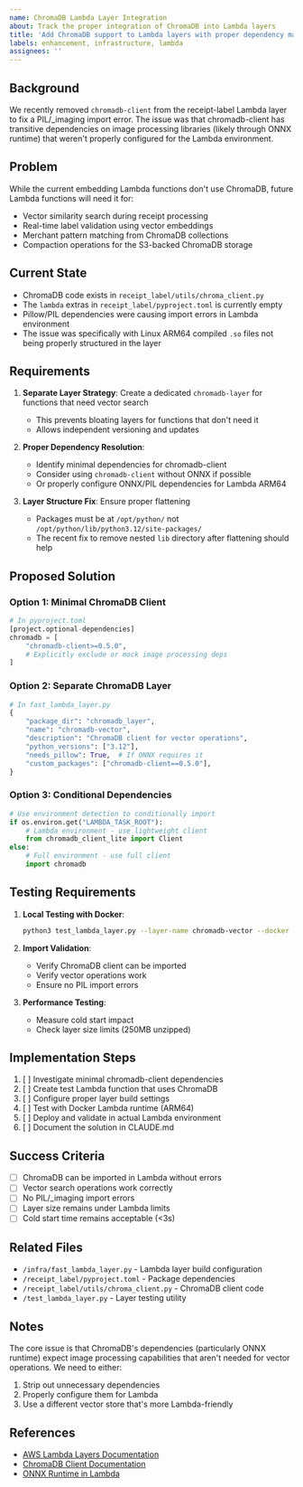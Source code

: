 ```yaml
---
name: ChromaDB Lambda Layer Integration
about: Track the proper integration of ChromaDB into Lambda layers
title: 'Add ChromaDB support to Lambda layers with proper dependency management'
labels: enhancement, infrastructure, lambda
assignees: ''
---
```


## Background

We recently removed `chromadb-client` from the receipt-label Lambda layer to fix a PIL/_imaging import error. The issue was that chromadb-client has transitive dependencies on image processing libraries (likely through ONNX runtime) that weren't properly configured for the Lambda environment.

## Problem

While the current embedding Lambda functions don't use ChromaDB, future Lambda functions will need it for:
- Vector similarity search during receipt processing
- Real-time label validation using vector embeddings
- Merchant pattern matching from ChromaDB collections
- Compaction operations for the S3-backed ChromaDB storage

## Current State

- ChromaDB code exists in `receipt_label/utils/chroma_client.py`
- The `lambda` extras in `receipt_label/pyproject.toml` is currently empty
- Pillow/PIL dependencies were causing import errors in Lambda environment
- The issue was specifically with Linux ARM64 compiled `.so` files not being properly structured in the layer

## Requirements

1. **Separate Layer Strategy**: Create a dedicated `chromadb-layer` for functions that need vector search
   - This prevents bloating layers for functions that don't need it
   - Allows independent versioning and updates

2. **Proper Dependency Resolution**: 
   - Identify minimal dependencies for chromadb-client
   - Consider using `chromadb-client` without ONNX if possible
   - Or properly configure ONNX/PIL dependencies for Lambda ARM64

3. **Layer Structure Fix**: Ensure proper flattening
   - Packages must be at `/opt/python/` not `/opt/python/lib/python3.12/site-packages/`
   - The recent fix to remove nested `lib` directory after flattening should help

## Proposed Solution

### Option 1: Minimal ChromaDB Client
```python
# In pyproject.toml
[project.optional-dependencies]
chromadb = [
    "chromadb-client>=0.5.0",
    # Explicitly exclude or mock image processing deps
]
```

### Option 2: Separate ChromaDB Layer
```python
# In fast_lambda_layer.py
{
    "package_dir": "chromadb_layer",
    "name": "chromadb-vector",  
    "description": "ChromaDB client for vector operations",
    "python_versions": ["3.12"],
    "needs_pillow": True,  # If ONNX requires it
    "custom_packages": ["chromadb-client==0.5.0"],
}
```

### Option 3: Conditional Dependencies
```python
# Use environment detection to conditionally import
if os.environ.get("LAMBDA_TASK_ROOT"):
    # Lambda environment - use lightweight client
    from chromadb_client_lite import Client
else:
    # Full environment - use full client
    import chromadb
```

## Testing Requirements

1. **Local Testing with Docker**:
   ```bash
   python3 test_lambda_layer.py --layer-name chromadb-vector --docker
   ```

2. **Import Validation**:
   - Verify ChromaDB client can be imported
   - Verify vector operations work
   - Ensure no PIL import errors

3. **Performance Testing**:
   - Measure cold start impact
   - Check layer size limits (250MB unzipped)

## Implementation Steps

1. [ ] Investigate minimal chromadb-client dependencies
2. [ ] Create test Lambda function that uses ChromaDB
3. [ ] Configure proper layer build settings
4. [ ] Test with Docker Lambda runtime (ARM64)
5. [ ] Deploy and validate in actual Lambda environment
6. [ ] Document the solution in CLAUDE.md

## Success Criteria

- [ ] ChromaDB can be imported in Lambda without errors
- [ ] Vector search operations work correctly
- [ ] No PIL/_imaging import errors
- [ ] Layer size remains under Lambda limits
- [ ] Cold start time remains acceptable (<3s)

## Related Files

- `/infra/fast_lambda_layer.py` - Lambda layer build configuration
- `/receipt_label/pyproject.toml` - Package dependencies
- `/receipt_label/utils/chroma_client.py` - ChromaDB client code
- `/test_lambda_layer.py` - Layer testing utility

## Notes

The core issue is that ChromaDB's dependencies (particularly ONNX runtime) expect image processing capabilities that aren't needed for vector operations. We need to either:
1. Strip out unnecessary dependencies
2. Properly configure them for Lambda
3. Use a different vector store that's more Lambda-friendly

## References

- [AWS Lambda Layers Documentation](https://docs.aws.amazon.com/lambda/latest/dg/configuration-layers.html)
- [ChromaDB Client Documentation](https://docs.trychroma.com/reference/Client)
- [ONNX Runtime in Lambda](https://github.com/microsoft/onnxruntime/issues/11096)